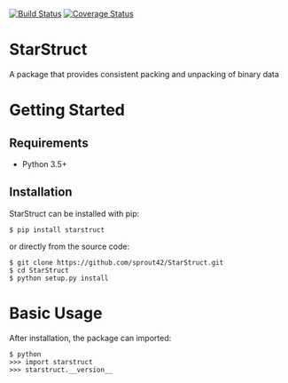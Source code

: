 [![Build Status](https://travis-ci.org/sprout42/StarStruct.svg?branch=master)](https://travis-ci.org/sprout42/StarStruct.svg?branch=master)
[![Coverage Status](https://coveralls.io/repos/github/sprout42/StarStruct/badge.svg?branch=master)](https://coveralls.io/github/sprout42/StarStruct?branch=master)

StarStruct
======
A package that provides consistent packing and unpacking of binary data

Getting Started
===============

Requirements
------------

* Python 3.5+

Installation
------------

StarStruct can be installed with pip:

```
$ pip install starstruct
```

or directly from the source code:

```
$ git clone https://github.com/sprout42/StarStruct.git
$ cd StarStruct
$ python setup.py install
```

Basic Usage
===========

After installation, the package can imported:

```
$ python
>>> import starstruct
>>> starstruct.__version__
```
